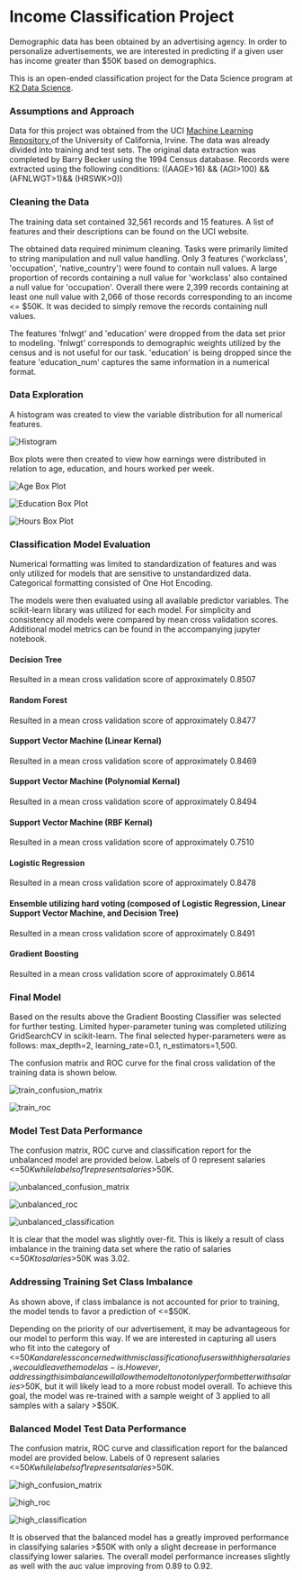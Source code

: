 # Income Classification Project
Demographic data has been obtained by an advertising agency.  In order to personalize advertisements, we are interested in predicting if a given user has income greater than $50K based on demographics.

This is an open-ended classification project for the Data Science program at [K2 Data Science](http://k2datascience.com).

### Assumptions and Approach
Data for this project was obtained from the UCI  [Machine Learning Repository ](http://www.basketball-reference.com/leagues/NBA_2017_per_game.html) of the University of California, Irvine.  The data was already divided into training and test sets.  The original data extraction was completed by Barry Becker using the 1994 Census database.  Records were extracted using the following conditions: ((AAGE>16) && (AGI>100) && (AFNLWGT>1)&& (HRSWK>0))

### Cleaning the Data
The training data set contained 32,561 records and 15 features.  A list of features and their descriptions can be found on the UCI website.

The obtained data required minimum cleaning.  Tasks were primarily limited to string manipulation and null value handling.  Only 3 features ('workclass', 'occupation', 'native_country') were found to contain null values.  A large proportion of records containing a null value for 'workclass' also contained a null value for 'occupation'.  Overall there were 2,399 records containing at least one null value with 2,066 of those records corresponding to an income <= $50K.  It was decided to simply remove the records containing null values.

The features 'fnlwgt' and 'education' were dropped from the data set prior to modeling.  'fnlwgt' corresponds to demographic weights utilized by the census and is not useful for our task.  'education' is being dropped since the feature 'education_num' captures the same information in a numerical format.

### Data Exploration
A histogram was created to view the variable distribution for all numerical features.

![Histogram](figures/train_data_hist.png)

Box plots were then created to view how earnings were distributed in relation to age, education, and hours worked per week.

![Age Box Plot](figures/age_box.png)

![Education Box Plot](figures/education_box.png)

![Hours Box Plot](figures/hours_box.png)

### Classification Model Evaluation
Numerical formatting was limited to standardization of features and was only utilized for models that are sensitive to unstandardized data.  Categorical formatting consisted of One Hot Encoding.

The models were then evaluated using all available predictor variables.  The scikit-learn library was utilized for each model.  For simplicity and consistency all models were compared by mean cross validation scores.  Additional model metrics can be found in the accompanying jupyter notebook.

#### Decision Tree
Resulted in a mean cross validation score of approximately 0.8507

#### Random Forest
Resulted in a mean cross validation score of approximately 0.8477

#### Support Vector Machine (Linear Kernal)
Resulted in a mean cross validation score of approximately 0.8469

#### Support Vector Machine (Polynomial Kernal)
Resulted in a mean cross validation score of approximately 0.8494

#### Support Vector Machine (RBF Kernal)
Resulted in a mean cross validation score of approximately 0.7510

#### Logistic Regression
Resulted in a mean cross validation score of approximately 0.8478

#### Ensemble utilizing hard voting (composed of Logistic Regression, Linear Support Vector Machine, and Decision Tree)
Resulted in a mean cross validation score of approximately 0.8491

#### Gradient Boosting
Resulted in a mean cross validation score of approximately 0.8614

### Final Model
Based on the results above the Gradient Boosting Classifier was selected for further testing.  Limited hyper-parameter tuning was completed utilizing GridSearchCV in scikit-learn.  The final selected hyper-parameters were as follows: max_depth=2, learning_rate=0.1, n_estimators=1,500.

The confusion matrix and ROC curve for the final cross validation of the training data is shown below.

![train_confusion_matrix](figures/boosting_train_matrix.png)

![train_roc](figures/boosting_train_roc.png)

### Model Test Data Performance
The confusion matrix, ROC curve and classification report for the unbalanced model are provided below.  Labels of 0 represent salaries <=$50K while labels of 1 represent salaries >$50K.

![unbalanced_confusion_matrix](figures/boosting_test_matrix_unbalanced.png)

![unbalanced_roc](figures/boosting_test_roc_unbalanced.png)

![unbalanced_classification](figures/boosting_test_report_unbalanced.png)

It is clear that the model was slightly over-fit.  This is likely a result of class imbalance in the training data set where the ratio of salaries <=$50K to salaries >$50K was 3.02.

### Addressing Training Set Class Imbalance
As shown above, if class imbalance is not accounted for prior to training, the model tends to favor a prediction of <=$50K.

Depending on the priority of our advertisement, it may be advantageous for our model to perform this way.  If we are interested in capturing all users who fit into the category of <=$50K and are less concerned with misclassification of users with higher salaries, we could leave the model as-is.  However, addressing this imbalance will allow the model to not only perform better with salaries >$50K, but it will likely lead to a more robust model overall. To achieve this goal, the model was re-trained with a sample weight of 3 applied to all samples with a salary >$50K.

### Balanced Model Test Data Performance
The confusion matrix, ROC curve and classification report for the balanced model are provided below.  Labels of 0 represent salaries <=$50K while labels of 1 represent salaries >$50K.

![high_confusion_matrix](figures/boosting_test_matrix_balanced.png)

![high_roc](figures/boosting_test_roc_balanced.png)

![high_classification](figures/boosting_test_report_balanced.png)

It is observed that the balanced model has a greatly improved performance in classifying salaries >$50K with only a slight decrease in performance classifying lower salaries.  The overall model performance increases slightly as well with the auc value improving from 0.89 to 0.92.

